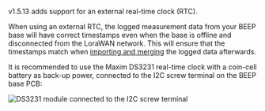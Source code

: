 v1.5.13 adds support for an external real-time clock (RTC). 

When using an external RTC, the logged measurement data from your BEEP base will have correct timestamps even when the base is offline and disconnected from the LoraWAN network. 
This will ensure that the timestamps match when [importing and merging](https://beepsupport.freshdesk.com/en/support/solutions/articles/60000697129-download-beep-base-data-through-bluetooth) the logged data afterwards.

It is recommended to use the Maxim DS3231 real-time clock with a coin-cell battery as back-up power, connected to the I2C screw terminal on the BEEP base PCB:

![DS3231 module connected to the I2C screw terminal](https://github.com/beepnl/beep-base-firmware/tree/external-RTC/Source_V1.5.13/Docs/DS3231_module.png)
